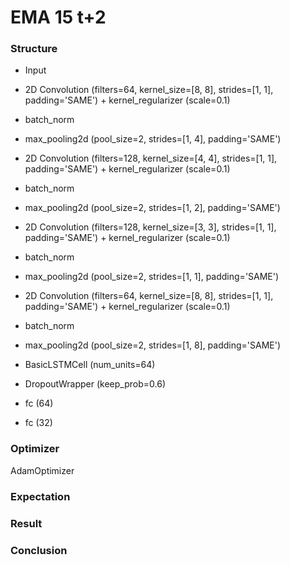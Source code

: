 # EMA 15 t+2

### Structure

* Input

* 2D Convolution (filters=64, kernel_size=[8, 8], strides=[1, 1], padding='SAME') + kernel_regularizer (scale=0.1)
* batch_norm
* max_pooling2d (pool_size=2, strides=[1, 4], padding='SAME')

* 2D Convolution (filters=128, kernel_size=[4, 4], strides=[1, 1], padding='SAME') + kernel_regularizer (scale=0.1)
* batch_norm
* max_pooling2d (pool_size=2, strides=[1, 2], padding='SAME')

* 2D Convolution (filters=128, kernel_size=[3, 3], strides=[1, 1], padding='SAME') + kernel_regularizer (scale=0.1)
* batch_norm
* max_pooling2d (pool_size=2, strides=[1, 1], padding='SAME')

* 2D Convolution (filters=64, kernel_size=[8, 8], strides=[1, 1], padding='SAME') + kernel_regularizer (scale=0.1)
* batch_norm
* max_pooling2d (pool_size=2, strides=[1, 8], padding='SAME')

* BasicLSTMCell (num_units=64)
* DropoutWrapper (keep_prob=0.6)

* fc (64)
* fc (32)

### Optimizer

AdamOptimizer

### Expectation



### Result

### Conclusion
